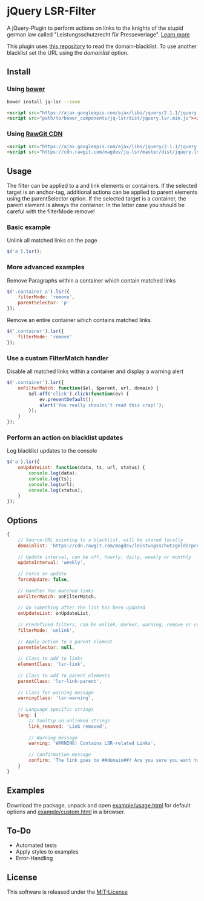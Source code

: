 # jQuery LSR-Filter

A jQuery-Plugin to perform actions on links to the knights of the stupid german law called "Leistungsschutzrecht 
für Presseverlage". [Learn more](https://github.com/magdev/leistungsschutzgelderpresser/blob/master/README.md)

This plugin uses [this repository](https://github.com/magdev/leistungsschutzgelderpresser) to read the domain-blacklist.
To use another blacklist set the URL using the _domainlist_ option.

## Install

### Using [bower](http://bower.io)

```bash
bower install jq-lsr --save
```

```html
<script src="https://ajax.googleapis.com/ajax/libs/jquery/2.1.1/jquery.min.js"></script>
<script src="path/to/bower_components/jq-lsr/dist/jquery.lsr.min.js"></script>
``` 

### Using [RawGit CDN](https://rawgit.com)

```html
<script src="https://ajax.googleapis.com/ajax/libs/jquery/2.1.1/jquery.min.js"></script>
<script src="https://cdn.rawgit.com/magdev/jq-lsr/master/dist/jquery.lsr.min.js"></script>
```



## Usage

The filter can be applied to a and link elements or containers. If the selected target is an anchor-tag, 
additional actions can be applied to parent elements using the parentSelector option. If the selected 
target is a container, the parent element is always the container. In the latter case you should be careful 
with the filterMode remove!


### Basic example

Unlink all matched links on the page
```javascript
$('a').lsr();
```


### More advanced examples

Remove Paragraphs within a container which contain matched links 
```javascript
$('.container a').lsr({
    filterMode: 'remove',
    parentSelector: 'p'
});
```

Remove an entire container which contains matched links
```javascript
$('.container').lsr({
    filterMode: 'remove'
});
```


### Use a custom FilterMatch handler

Disable all matched links within a container and display a warning alert
```javascript
$('.container').lsr({
    onFilterMatch: function($el, $parent, url, domain) {
        $el.off('click').click(function(ev) {
            ev.preventDefault();
            alert('You really shouln\'t read this crap!');
        });
    }
});
```


### Perform an action on blacklist updates

Log blacklist updates to the console
```javascript
$('a').lsr({
    onUpdateList: function(data, ts, url, status) {
        console.log(data);
        console.log(ts);
        console.log(url);
        console.log(status);
    }
});
```


## Options

```javascript
{
    // Source-URL pointing to a blacklist, will be stored locally
    domainlist: 'https://cdn.rawgit.com/magdev/leistungsschutzgelderpresser/master/domains.json',
    
    // Update interval, can be off, hourly, daily, weekly or monthly
    updateInterval: 'weekly',
    
    // Force an update
    forceUpdate: false,
    
    // Handler for matched links
    onFilterMatch: onFilterMatch,
    
    // Do something after the list has been updated
    onUpdateList: onUpdateList,
    
    // Predefined filters, can be unlink, marker, warning, remove or confirm
    filterMode: 'unlink',
    
    // Apply action to a parent element
    parentSelector: null,
    
    // Class to add to links
    elementClass: 'lsr-link',
    
    // Class to add to parent elements
    parentClass: 'lsr-link-parent',
    
    // Class for warning message
    warningClass: 'lsr-warning',
    
    // Language specific strings
    lang: {
        // Tooltip on unlinked strings
        link_removed: 'Link removed',
        
        // Warning message
        warning: 'WARNING! Contains LSR-related Links',
        
        // Confirmation message
        confirm: 'The link goes to ##domain##! Are you sure you want to follow this link?'
    }
}
```



## Examples

Download the package, unpack and open [example/usage.html](example/usage.html) for default options and 
[example/custom.html](example/custom.html) in a browser.



## To-Do

  * Automated tests
  * Apply styles to examples
  * Error-Handling



## License

This software is released under the [MIT-License](LICENSE.md)
